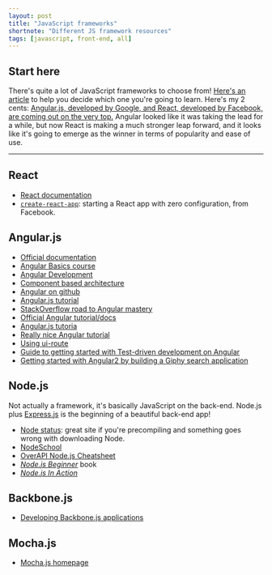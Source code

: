 ```yaml
---
layout: post
title: "JavaScript frameworks"
shortnote: "Different JS framework resources"
tags: [javascript, front-end, all]
---
```


## Start here
There's quite a lot of JavaScript frameworks to choose from! [Here's an article](https://www.sitepoint.com/top-javascript-frameworks-libraries-tools-use/) to help you decide which one you're going to learn. Here's my 2 cents: [Angular.js, developed by Google, and React, developed by Facebook, are coming out on the very top.](https://medium.freecodecamp.com/angular-2-versus-react-there-will-be-blood-66595faafd51#.275mvwu8w) Angular looked like it was taking the lead for a while, but now React is making a much stronger leap forward, and it looks like it's going to emerge as the winner in terms of popularity and ease of use. 

<hr>

## React
* [React documentation](https://facebook.github.io/react/docs/getting-started.html)
* [`create-react-app`](https://blog.heroku.com/deploying-react-with-zero-configuration): starting a React app with zero configuration, from Facebook.

## Angular.js
* [Official documentation](https://docs.angularjs.org/api)
* [Angular Basics course](https://front-endmasters.com/courses/angularjs-in-depth/)
* [Angular Development](https://front-endmasters.com/courses/angular-app-dev/)
* [Component based architecture](https://front-endmasters.com/courses/angular-components-es6/)
* [Angular on github](https://github.com/angular/angular.js)
* [Angular.js tutorial](https://www.airpair.com/angularjs/building-angularjs-app-tutorial)
* [StackOverflow road to Angular mastery](http://stackoverflow.com/questions/14333857/how-to-master-angularjs)
* [Official Angular tutorial/docs](https://docs.angularjs.org/tutorial/step_00)
* [Angular.js tutoria](https://www.airpair.com/angularjs/building-angularjs-app-tutorial)
* [Really nice Angular tutorial](http://www.learn-angular.org/#!/lessons/the-essentials)
* [Using ui-route](https://scotch.io/tutorials/3-simple-tips-for-using-ui-router)
* [Guide to getting started with Test-driven development on Angular](http://tutorials.pluralsight.com/front-end-javascript/introduction-to-angular-test-driven-development#2qJdkXlRw9jxMDxW.99)
* [Getting started with Angular2 by building a Giphy search application](http://tutorials.pluralsight.com/front-end-javascript/getting-started-with-angular-2-by-building-a-giphy-search-application#81g9AC3igbvYGEkZ.99)

## Node.js
Not actually a framework, it's basically JavaScript on the back-end. Node.js plus [Express.js](https://expressjs.com/) is the beginning of a beautiful back-end app!

* [Node status](http://status.npmjs.org/): great site if you're precompiling and something goes wrong with downloading Node.
* [NodeSchool](http://nodeschool.io/)
* [OverAPI Node.js Cheatsheet](http://overapi.com/nodejs)
* [*Node.js Beginner*](http://www.nodebeginner.org/) book
* [*Node.js In Action*](https://www.manning.com/books/node-js-in-action)

## Backbone.js
* [Developing Backbone.js applications](https://addyosmani.com/backbone-fundamentals/)

## Mocha.js
* [Mocha.js homepage](https://mochajs.org/)

